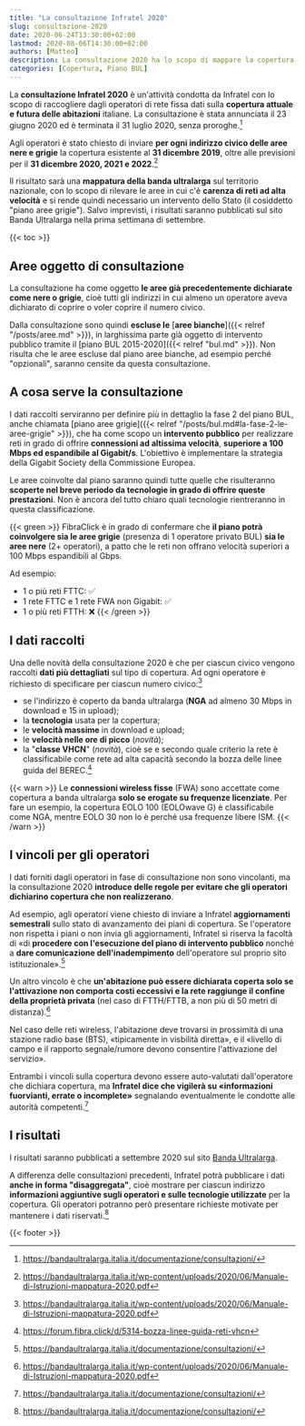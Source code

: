 ```yaml
---
title: "La consultazione Infratel 2020"
slug: consultazione-2020
date: 2020-06-24T13:30:00+02:00
lastmod: 2020-08-06T14:30:00+02:00
authors: [Matteo]
description: La consultazione 2020 ha lo scopo di mappare la copertura a banda ultralarga del Paese, per rilevare le aree in cui c'è carenza di reti ad alta velocità.
categories: [Copertura, Piano BUL]
---
```


La **consultazione Infratel 2020** è un'attività condotta da Infratel con lo scopo di raccogliere dagli operatori di rete fissa dati sulla **copertura attuale e futura delle abitazioni** italiane. La consultazione è stata annunciata il 23 giugno 2020 ed è terminata il 31 luglio 2020, senza proroghe.[^cons]

[^cons]: https://bandaultralarga.italia.it/documentazione/consultazioni/

Agli operatori è stato chiesto di inviare **per ogni indirizzo civico delle aree nere e grigie** la copertura esistente al **31 dicembre 2019**, oltre alle previsioni per il **31 dicembre 2020, 2021 e 2022**.[^manuale]

[^manuale]: https://bandaultralarga.italia.it/wp-content/uploads/2020/06/Manuale-di-Istruzioni-mappatura-2020.pdf

Il risultato sarà una **mappatura della banda ultralarga** sul territorio nazionale, con lo scopo di rilevare le aree in cui c'è **carenza di reti ad alta velocità** e si rende quindi necessario un intervento dello Stato (il cosiddetto "piano aree grigie"). Salvo imprevisti, i risultati saranno pubblicati sul sito Banda Ultralarga nella prima settimana di settembre.

{{< toc >}}

## Aree oggetto di consultazione

La consultazione ha come oggetto **le aree già precedentemente dichiarate come nere o grigie**, cioè tutti gli indirizzi in cui almeno un operatore aveva dichiarato di coprire o voler coprire il numero civico.

Dalla consultazione sono quindi **escluse le** [**aree bianche**]({{< relref "/posts/aree.md" >}}), in larghissima parte già oggetto di intervento pubblico tramite il [piano BUL 2015-2020]({{< relref "bul.md" >}}). Non risulta che le aree escluse dal piano aree bianche, ad esempio perché "opzionali", saranno censite da questa consultazione.

## A cosa serve la consultazione

I dati raccolti serviranno per definire più in dettaglio la fase 2 del piano BUL, anche chiamata [piano aree grigie]({{< relref "/posts/bul.md#la-fase-2-le-aree-grigie" >}}), che ha come scopo un **intervento pubblico** per realizzare reti in grado di offrire **connessioni ad altissima velocità**, **superiore a 100 Mbps ed espandibile al Gigabit/s**. L'obiettivo è implementare la strategia della Gigabit Society della Commissione Europea.

Le aree coinvolte dal piano saranno quindi tutte quelle che risulteranno **scoperte nel breve periodo da tecnologie in grado di offrire queste prestazioni**. Non è ancora del tutto chiaro quali tecnologie rientreranno in questa classificazione.

{{< green >}}
FibraClick è in grado di confermare che **il piano potrà coinvolgere sia le aree grigie** (presenza di 1 operatore privato BUL) **sia le aree nere** (2+ operatori), a patto che le reti non offrano velocità superiori a 100 Mbps espandibili al Gbps.

Ad esempio:

- 1 o più reti FTTC: ✅
- 1 rete FTTC e 1 rete FWA non Gigabit: ✅
- 1 o più reti FTTH: ❌
{{< /green >}}

## I dati raccolti

Una delle novità della consultazione 2020 è che per ciascun civico vengono raccolti **dati più dettagliati** sul tipo di copertura. Ad ogni operatore è richiesto di specificare per ciascun numero civico:[^manuale]

- se l'indirizzo è coperto da banda ultralarga (**NGA** ad almeno 30 Mbps in download e 15 in upload);
- la **tecnologia** usata per la copertura;
- le **velocità massime** in download e upload;
- le **velocità nelle ore di picco** (*novità*);
- la "**classe VHCN**" (*novità*), cioè se e secondo quale criterio la rete è classificabile come rete ad alta capacità secondo la bozza delle linee guida del BEREC.[^vhcn]

[^vhcn]: https://forum.fibra.click/d/5314-bozza-linee-guida-reti-vhcn

{{< warn >}}
Le **connessioni wireless fisse** (FWA) sono accettate come copertura a banda ultralarga **solo se erogate su frequenze licenziate**. Per fare un esempio, la copertura EOLO 100 (EOLOwave G) è classificabile come NGA, mentre EOLO 30 non lo è perché usa frequenze libere ISM.
{{< /warn >}}

## I vincoli per gli operatori

I dati forniti dagli operatori in fase di consultazione non sono vincolanti, ma la consultazione 2020 **introduce delle regole per evitare che gli operatori dichiarino copertura che non realizzerano**.

Ad esempio, agli operatori viene chiesto di inviare a Infratel **aggiornamenti semestrali** sullo stato di avanzamento dei piani di copertura. Se l'operatore non rispetta i piani o non invia gli aggiornamenti, Infratel si riserva la facoltà di «di **procedere con l'esecuzione del piano di intervento pubblico** nonché a **dare comunicazione dell'inadempimento** dell'operatore sul proprio sito istituzionale».[^cons]

Un altro vincolo è che **un'abitazione può essere dichiarata coperta solo se l'attivazione non comporta costi eccessivi e la rete raggiunge il confine della proprietà privata** (nel caso di FTTH/FTTB, a non più di 50 metri di distanza).[^manuale]

Nel caso delle reti wireless, l'abitazione deve trovarsi in prossimità di una stazione radio base (BTS), «tipicamente in visbilità diretta», e il «livello di campo e il rapporto segnale/rumore devono consentire l'attivazione del servizio».

Entrambi i vincoli sulla copertura devono essere auto-valutati dall'operatore che dichiara copertura, ma **Infratel dice che vigilerà su «informazioni fuorvianti, errate o incomplete»** segnalando eventualmente le condotte alle autorità competenti.[^cons]

## I risultati

I risultati saranno pubblicati a settembre 2020 sul sito [Banda Ultralarga](https://bandaultralarga.italia.it).

A differenza delle consultazioni precedenti, Infratel potrà pubblicare i dati **anche in forma "disaggregata"**, cioè mostrare per ciascun indirizzo **informazioni aggiuntive sugli operatori e sulle tecnologie utilizzate** per la copertura. Gli operatori potranno però presentare richieste motivate per mantenere i dati riservati.[^cons]

{{< footer >}}
